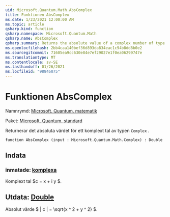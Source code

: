 ```yaml
---
uid: Microsoft.Quantum.Math.AbsComplex
title: Funktionen AbsComplex
ms.date: 1/23/2021 12:00:00 AM
ms.topic: article
qsharp.kind: function
qsharp.namespace: Microsoft.Quantum.Math
qsharp.name: AbsComplex
qsharp.summary: Returns the absolute value of a complex number of type `Complex`.
ms.openlocfilehash: 2bb4caa140bef36d893da834eac1c94b8dd8b0e2
ms.sourcegitcommit: 71605ea9cc630e84e7ef29027e1f0ea06299747e
ms.translationtype: MT
ms.contentlocale: sv-SE
ms.lasthandoff: 01/26/2021
ms.locfileid: "98846075"
---
```

# <a name="abscomplex-function"></a>Funktionen AbsComplex

Namnrymd: [Microsoft. Quantum. matematik](xref:Microsoft.Quantum.Math)

Paket: [Microsoft. Quantum. standard](https://nuget.org/packages/Microsoft.Quantum.Standard)


Returnerar det absoluta värdet för ett komplext tal av typen `Complex` .

```qsharp
function AbsComplex (input : Microsoft.Quantum.Math.Complex) : Double
```


## <a name="input"></a>Indata

### <a name="input--complex"></a>inmatade: [komplexa](xref:Microsoft.Quantum.Math.Complex)

Komplext tal $c = x + i y $.



## <a name="output--double"></a>Utdata: [Double](xref:microsoft.quantum.lang-ref.double)

Absolut värde $ | c | = \sqrt{x ^ 2 + y ^ 2} $.
